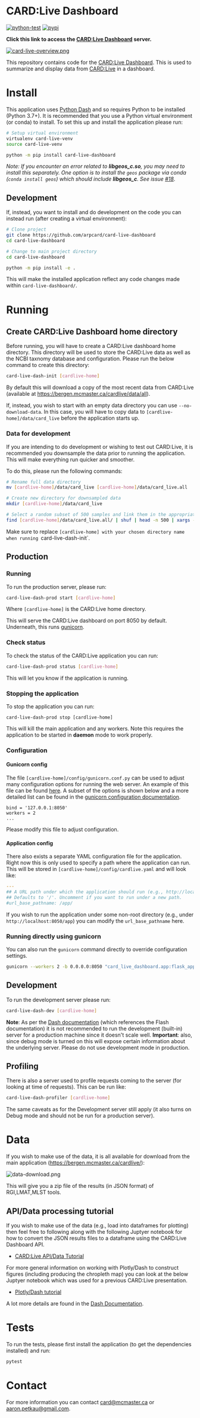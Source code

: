 # CARD:Live Dashboard
[![python-test](https://github.com/arpcard/card-live-dashboard/workflows/python-test/badge.svg?branch=development)](https://github.com/arpcard/card-live-dashboard/actions/)
[![pypi](https://badge.fury.io/py/card-live-dashboard.svg)](https://badge.fury.io/py/card-live-dashboard)

**Click this link to access the [CARD:Live Dashboard][] server.**

[![card-live-overview.png][]][CARD:Live Dashboard]

This repository contains code for the [CARD:Live Dashboard][]. This is used to summarize and display data from [CARD:Live][] in a dashboard.

# Install

This application uses [Python Dash][] and so requires Python to be installed (Python 3.7+). It is recommended that you use a Python virtual environment (or conda) to install. To set this up and install the application please run:

```bash
# Setup virtual environment
virtualenv card-live-venv
source card-live-venv

python -m pip install card-live-dashboard
```

*Note: If you encounter an error related to __libgeos_c.so__, you may need to install this separately. One option is to install the `geos` package via conda (`conda install geos`) which should include __libgeos_c__. See issue [#18](https://github.com/arpcard/card-live-dashboard/issues/18)*.

## Development

If, instead, you want to install and do development on the code you can instead run (after creating a virtual environment):

```bash
# Clone project
git clone https://github.com/arpcard/card-live-dashboard
cd card-live-dashboard

# Change to main project directory
cd card-live-dashboard

python -m pip install -e .
```

This will make the installed application reflect any code changes made within `card-live-dashboard/`.

# Running

## Create CARD:Live Dashboard home directory

Before running, you will have to create a CARD:Live dashboard home directory. This directory will be used to store the CARD:Live data as well as the NCBI taxnomy database and configuration. Please run the below command to create this directory:

```bash
card-live-dash-init [cardlive-home]
```

By default this will download a copy of the most recent data from CARD:Live (available at <https://bergen.mcmaster.ca/cardlive/data/all>).

If, instead, you wish to start with an empty data directory you can use `--no-download-data`. In this case, you will have to copy data to `[cardlive-home]/data/card_live` before the application starts up.

### Data for development

If you are intending to do development or wishing to test out CARD:Live, it is recommended you downsample the data prior to running the application. This will make everything run quicker and smoother.

To do this, please run the following commands:

```bash
# Rename full data directory
mv [cardlive-home]/data/card_live [cardlive-home]/data/card_live.all

# Create new directory for downsampled data
mkdir [cardlive-home]/data/card_live

# Select a random subset of 500 samples and link them in the appropriate directory
find [cardlive-home]/data/card_live.all/ | shuf | head -n 500 | xargs -I {} ln {} [cardlive-home]/data/card_live/
```

Make sure to replace `[cardlive-home] with your chosen directory name when running `card-live-dash-init`.

## Production

### Running

To run the production server, please run:

```bash
card-live-dash-prod start [cardlive-home]
```

Where `[cardlive-home]` is the CARD:Live home directory.

This will serve the CARD:Live dashboard on port 8050 by default. Underneath, this runs [gunicorn][].

### Check status

To check the status of the CARD:Live application you can run:

```bash
card-live-dash-prod status [cardlive-home]
```

This will let you know if the application is running.

### Stopping the application

To stop the application you can run:

```
card-live-dash-prod stop [cardlive-home]
```

This will kill the main application and any workers. Note this requires the application to be started in **daemon** mode to work properly.

### Configuration

#### Gunicorn config

The file `[cardlive-home]/config/gunicorn.conf.py` can be used to adjust many configuration options for running the web server. An example of this file can be found [here][gunicorn-prod-conf]. A subset of the options is shown below and a more detailed list can be found in the [gunicorn configuration documentation][gunicorn-conf-doc].

```
bind = '127.0.0.1:8050'
workers = 2
...
```

Please modify this file to adjust configuration.

#### Application config

There also exists a separate YAML configuration file for the application. Right now this is only used to specify a path where the application can run. This will be stored in `[cardlive-home]/config/cardlive.yaml` and will look like:

```yaml
---
## A URL path under which the application should run (e.g., http://localhost/app/).
## Defaults to '/'. Uncomment if you want to run under a new path.
#url_base_pathname: /app/
```

If you wish to run the application under some non-root directory (e.g., under `http://localhost:8050/app`) you can modify the `url_base_pathname` here.

### Running directly using gunicorn

You can also run the `gunicorn` command directly to override configuration settings.

```bash
gunicorn --workers 2 -b 0.0.0.0:8050 "card_live_dashboard.app:flask_app(card_live_home='[cardlive-home]')" --timeout 600 --log-level debug
```

## Development

To run the development server please run:

```bash
card-live-dash-dev [cardlive-home]
```

**Note**: As per the [Dash documentation][dash-deployment] (which references the Flash documentation) it is not recommended to run the development (built-in) server for a production machine since it doesn't scale well. **Important**: also, since debug mode is turned on this will expose certain information about the underlying server. Please do not use development mode in production.

## Profiling

There is also a server used to profile requests coming to the server (for looking at time of requests). This can be run like:

```bash
card-live-dash-profiler [cardlive-home]
```

The same caveats as for the Development server still apply (it also turns on Debug mode and should not be run for a production server).

# Data

If you wish to make use of the data, it is all available for download from the main application (<https://bergen.mcmaster.ca/cardlive/>):

![data-download.png][]

This will give you a zip file of the results (in JSON format) of RGI,LMAT,MLST tools.

## API/Data processing tutorial

If you wish to make use of the data (e.g., load into dataframes for plotting) then feel free to following along with the following Juptyer notebook for how to convert the JSON results files to a dataframe using the CARD:Live Dashboard API.

* [CARD:Live API/Data Tutorial][]

For more general information on working with Plotly/Dash to construct figures (including producing the chropleth map) you can look at the below Juptyer notebook which was used for a previous CARD:Live presentation.

* [Plotly/Dash tutorial][]

A lot more details are found in the [Dash Documentation][Python Dash].

# Tests

To run the tests, please first install the application (to get the dependencies installed) and run:

```bash
pytest
```

# Contact

For more information you can contact <card@mcmaster.ca> or <aaron.petkau@gmail.com>.

[dash-deployment]: https://dash.plotly.com/deployment
[gunicorn]: https://docs.gunicorn.org
[gunicorn-prod-conf]: card_live_dashboard/service/config/gunicorn.conf.py
[gunicorn-conf-doc]: https://docs.gunicorn.org/en/latest/configure.html
[CARD:Live]: https://card.mcmaster.ca/live
[Python Dash]: https://plotly.com/dash/
[CARD:Live API/Data Tutorial]: doc/api/data-api-tutorial.ipynb
[card-live-overview.png]: doc/images/card-live-overview.png
[data-download.png]: doc/images/data-download.png
[CARD:Live Dashboard]: https://bergen.mcmaster.ca/cardlive/
[Plotly/Dash tutorial]: https://github.com/apetkau/cardlive-presentation-2020
